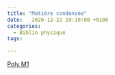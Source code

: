 ```yaml
---
title: "Matière condensée"
date:   2020-12-22 19:19:00 +0100
categories:
  - Biblio physique
tags:

---
```


[Poly M1](/assets/pdf/poly_MC_2019_2020.pdf)

